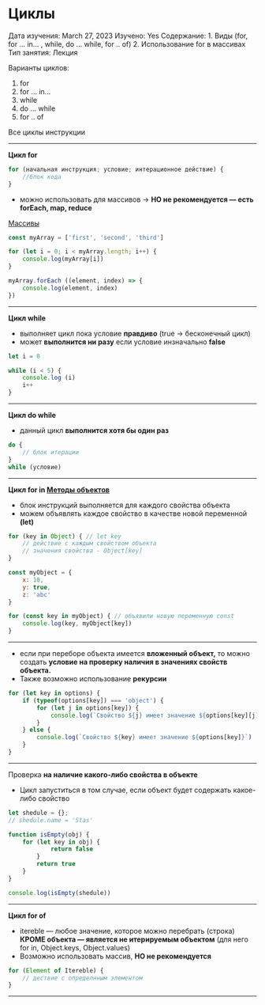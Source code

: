# Циклы

Дата изучения: March 27, 2023
Изучено: Yes
Содержание: 1. Виды (for, for … in… , while, do … while, for .. of)
2. Использование for в массивах
Тип занятия: Лекция

Варианты циклов:

1. for 
2. for … in…
3. while 
4. do … while
5. for .. of

Все циклы инструкции

---

**Цикл for** 

```jsx
for (начальная инструкция; условие; интерационное действие) {
	//блок кода
}
```

- можно использовать для массивов → **НО не рекомендуется — есть forEach, map, reduce**

[Массивы](%D0%9C%D0%B0%D1%81%D1%81%D0%B8%D0%B2%D1%8B%20692d07623d094d158fb833458434c17b.md) 

```jsx
const myArray = ['first', 'second', 'third']

for (let i = 0; i < myArray.length; i++) {
	console.log(myArray[i])
}

myArray.forEach ((element, index) => {
	console.log(element, index)
})
```

---

**Цикл while**

- выполняет цикл пока условие **правдиво** (true → бесконечный цикл)
- может **выполнится ни разу** если условие инзначально **false**

```jsx
let i = 0

while (i < 5) {
	console.log (i)
	i++
}
```

---

**Цикл do while**

- данный цикл **выполнится хотя бы один раз**

```jsx
do {
	// блок итерации
}
while (условие)
```

---

**Цикл for in [Методы объектов](https://www.notion.so/59bfbc742e9b46118c9e845fc0bb7a96?pvs=21)** 

- блок инструкций выполняется для каждого свойства объекта
- можем объявлять каждое свойство в качестве новой переменной **(let)**

```jsx
for (key in Object) { // let key
	// действие с каждым свойством объекта
	// значения свойства - Object[key]
}

const myObject = {
	x: 10,
	y: true,
	z: 'abc'
}

for (const key in myObject) { // объявили новую переменную const 
	console.log(key, myObject[key]) 
}
```

---

- если при переборе объекта имеется **вложенный объект,** то можно создать **условие на проверку наличия в значениях свойств объекта.**
- Также возможно использование **рекурсии**

```jsx
for (let key in options) {
    if (typeof(options[key]) === 'object') {
        for (let j in options[key]) {
            console.log(`Свойство ${j} имеет значение ${options[key][j]}`)
        }
    } else {
        console.log(`Свойство ${key} имеет значение ${options[key]}`)
    }
}
```

---

Проверка **на наличие какого-либо свойства в объекте**

- Цикл запуститься в том случае, если объект будет содержать какое-либо свойство

```jsx
let shedule = {};
// shedule.name = 'Stas'

function isEmpty(obj) {
    for (let key in obj) {
            return false
        } 
        return true
    }
}

console.log(isEmpty(shedule))
```

---

**Цикл for of**

- itereble — любое значение, которое можно перебрать (строка) **КРОМЕ объекта — является не итерируемым объектом** (для него for in, Object.keys, Object.values)
- Возможно использовать массив, **НО не рекомендуется**

```jsx
for (Element of Itereble) {
	// дествие с определнным элементом
}
```

---